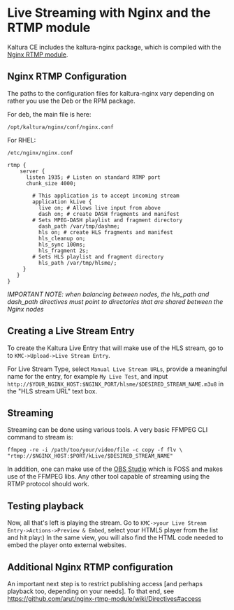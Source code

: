 # Live Streaming with Nginx and the RTMP module
Kaltura CE includes the kaltura-nginx package, which is compiled with the [Nginx RTMP module](https://github.com/arut/nginx-rtmp-module).

## Nginx RTMP Configuration
The paths to the configuration files for kaltura-nginx vary depending on rather you use the Deb or the RPM package.

For deb, the main file is here:
```
/opt/kaltura/nginx/conf/nginx.conf
```
For RHEL:
```
/etc/nginx/nginx.conf
```

```
rtmp {
    server {
      listen 1935; # Listen on standard RTMP port
      chunk_size 4000;

        # This application is to accept incoming stream
        application kLive {
          live on; # Allows live input from above
          dash on; # create DASH fragments and manifest
        # Sets MPEG-DASH playlist and fragment directory
          dash_path /var/tmp/dashme; 
          hls on; # create HLS fragments and manifest
          hls_cleanup on;
          hls_sync 100ms;
          hls_fragment 2s;
        # Sets HLS playlist and fragment directory
          hls_path /var/tmp/hlsme/;
     }
   }
}
```

*IMPORTANT NOTE: when balancing between nodes, the hls_path and dash_path directives must point to directories that are shared between the Nginx nodes*

## Creating a Live Stream Entry
To create the Kaltura Live Entry that will make use of the HLS stream, go to to ```KMC->Upload->Live Stream Entry```.

For Live Stream Type, select ```Manual Live Stream URLs```, provide a meaningful name for the entry, for example ```My Live Test```, and input ```http://$YOUR_NGINX_HOST:$NGINX_PORT/hlsme/$DESIRED_STREAM_NAME.m3u8``` in the "HLS stream URL" text box.

## Streaming
Streaming can be done using various tools. A very basic FFMPEG CLI command to stream is:
```
ffmpeg -re -i /path/too/your/video/file -c copy -f flv \
"rtmp://$NGINX_HOST:$PORT/kLive/$DESIRED_STREAM_NAME"
```
In addition, one can make use of the [OBS Studio](https://obsproject.com) which is FOSS and makes use of the FFMPEG libs.
Any other tool capable of streaming using the RTMP protocol should work.

## Testing playback
Now, all that's left is playing the stream. 
Go to ```KMC->your Live Stream Entry->Actions->Preview & Embed```, select your HTML5 player from the list and hit play:)
In the same view, you will also find the HTML code needed to embed the player onto external websites.

## Additional Nginx RTMP configuration
An important next step is to restrict publishing access [and perhaps playback too, depending on your needs]. 
To that end, see https://github.com/arut/nginx-rtmp-module/wiki/Directives#access

